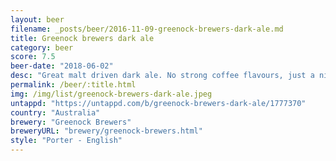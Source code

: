 ```yaml
---
layout: beer
filename: _posts/beer/2016-11-09-greenock-brewers-dark-ale.md
title: Greenock brewers dark ale
category: beer
score: 7.5
beer-date: "2018-06-02"
desc: "Great malt driven dark ale. No strong coffee flavours, just a nice sweetness. A very good session dark ale"
permalink: /beer/:title.html
img: /img/list/greenock-brewers-dark-ale.jpeg
untappd: "https://untappd.com/b/greenock-brewers-dark-ale/1777370"
country: "Australia"
brewery: "Greenock Brewers"
breweryURL: "brewery/greenock-brewers.html"
style: "Porter - English"
---
```

